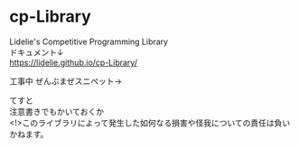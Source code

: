 # cp-Library
Lidelie's Competitive Programming Library  
ドキュメント↓  
https://lidelie.github.io/cp-Library/

工事中
ぜんぶまぜスニペット->


てすと  
注意書きでもかいておくか  
<!>このライブラリによって発生した如何なる損害や怪我についての責任は負いかねます。

